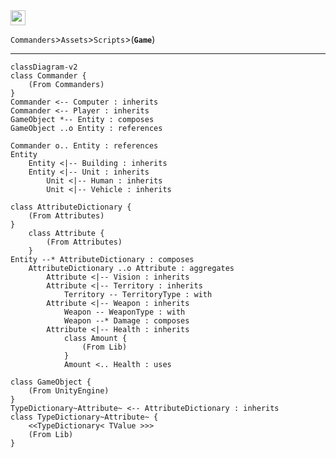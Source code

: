 ﻿<a href="https://github.com/Galacticai/Commanders/blob/dev/Assets/Scripts/Game">
    <img height=24 src="https://img.shields.io/badge/Namespace%20Overview-Game-white?color=informational&style=flat-square" />
</a>
<br/>

`Commanders`>`Assets`>`Scripts`>(**`Game`**)

---

```mermaid
classDiagram-v2
class Commander {
    (From Commanders)
}
Commander <-- Computer : inherits
Commander <-- Player : inherits
GameObject *-- Entity : composes
GameObject ..o Entity : references

Commander o.. Entity : references
Entity
    Entity <|-- Building : inherits
    Entity <|-- Unit : inherits
        Unit <|-- Human : inherits
        Unit <|-- Vehicle : inherits

class AttributeDictionary {
    (From Attributes)
}
    class Attribute {
        (From Attributes)
    }
Entity --* AttributeDictionary : composes
    AttributeDictionary ..o Attribute : aggregates
        Attribute <|-- Vision : inherits
        Attribute <|-- Territory : inherits
            Territory -- TerritoryType : with
        Attribute <|-- Weapon : inherits
            Weapon -- WeaponType : with
            Weapon --* Damage : composes
        Attribute <|-- Health : inherits
            class Amount {
                (From Lib)
            }
            Amount <.. Health : uses

class GameObject {
    (From UnityEngine)
}
TypeDictionary~Attribute~ <-- AttributeDictionary : inherits
class TypeDictionary~Attribute~ {
    <<TypeDictionary< TValue >>>
    (From Lib)
}
```
